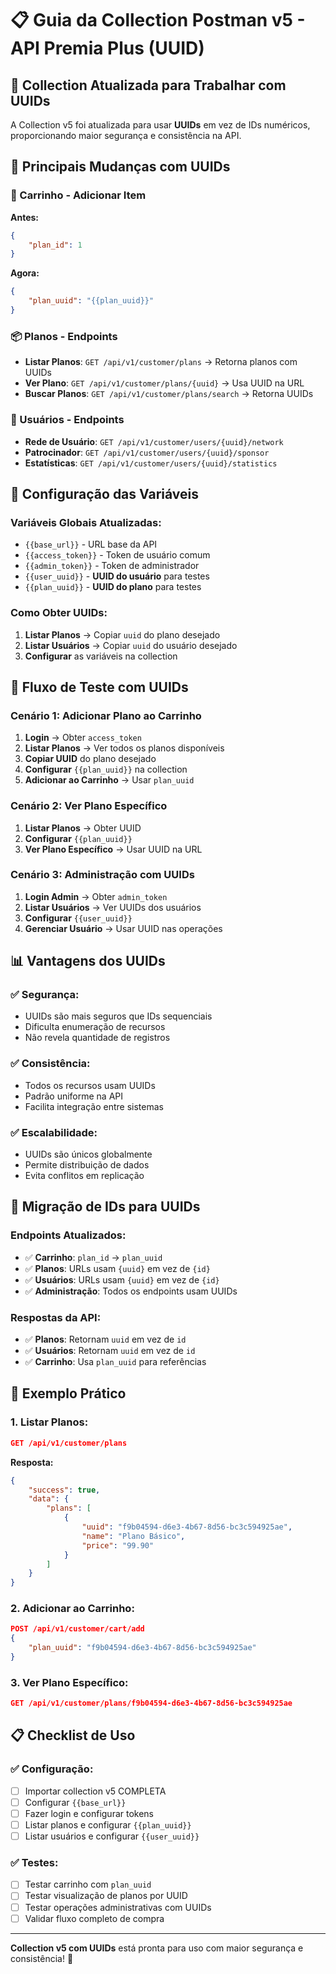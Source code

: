 # 📋 Guia da Collection Postman v5 - API Premia Plus (UUID)

## 🎯 **Collection Atualizada para Trabalhar com UUIDs**

A Collection v5 foi atualizada para usar **UUIDs** em vez de IDs numéricos, proporcionando maior segurança e consistência na API.

## 🔄 **Principais Mudanças com UUIDs**

### **🛒 Carrinho - Adicionar Item**
**Antes:**
```json
{
    "plan_id": 1
}
```

**Agora:**
```json
{
    "plan_uuid": "{{plan_uuid}}"
}
```

### **📦 Planos - Endpoints**
- **Listar Planos**: `GET /api/v1/customer/plans` → Retorna planos com UUIDs
- **Ver Plano**: `GET /api/v1/customer/plans/{uuid}` → Usa UUID na URL
- **Buscar Planos**: `GET /api/v1/customer/plans/search` → Retorna UUIDs

### **👥 Usuários - Endpoints**
- **Rede de Usuário**: `GET /api/v1/customer/users/{uuid}/network`
- **Patrocinador**: `GET /api/v1/customer/users/{uuid}/sponsor`
- **Estatísticas**: `GET /api/v1/customer/users/{uuid}/statistics`

## 🔧 **Configuração das Variáveis**

### **Variáveis Globais Atualizadas:**
- `{{base_url}}` - URL base da API
- `{{access_token}}` - Token de usuário comum
- `{{admin_token}}` - Token de administrador
- `{{user_uuid}}` - **UUID do usuário** para testes
- `{{plan_uuid}}` - **UUID do plano** para testes

### **Como Obter UUIDs:**
1. **Listar Planos** → Copiar `uuid` do plano desejado
2. **Listar Usuários** → Copiar `uuid` do usuário desejado
3. **Configurar** as variáveis na collection

## 🧪 **Fluxo de Teste com UUIDs**

### **Cenário 1: Adicionar Plano ao Carrinho**
1. **Login** → Obter `access_token`
2. **Listar Planos** → Ver todos os planos disponíveis
3. **Copiar UUID** do plano desejado
4. **Configurar** `{{plan_uuid}}` na collection
5. **Adicionar ao Carrinho** → Usar `plan_uuid`

### **Cenário 2: Ver Plano Específico**
1. **Listar Planos** → Obter UUID
2. **Configurar** `{{plan_uuid}}`
3. **Ver Plano Específico** → Usar UUID na URL

### **Cenário 3: Administração com UUIDs**
1. **Login Admin** → Obter `admin_token`
2. **Listar Usuários** → Ver UUIDs dos usuários
3. **Configurar** `{{user_uuid}}`
4. **Gerenciar Usuário** → Usar UUID nas operações

## 📊 **Vantagens dos UUIDs**

### **✅ Segurança:**
- UUIDs são mais seguros que IDs sequenciais
- Dificulta enumeração de recursos
- Não revela quantidade de registros

### **✅ Consistência:**
- Todos os recursos usam UUIDs
- Padrão uniforme na API
- Facilita integração entre sistemas

### **✅ Escalabilidade:**
- UUIDs são únicos globalmente
- Permite distribuição de dados
- Evita conflitos em replicação

## 🔄 **Migração de IDs para UUIDs**

### **Endpoints Atualizados:**
- ✅ **Carrinho**: `plan_id` → `plan_uuid`
- ✅ **Planos**: URLs usam `{uuid}` em vez de `{id}`
- ✅ **Usuários**: URLs usam `{uuid}` em vez de `{id}`
- ✅ **Administração**: Todos os endpoints usam UUIDs

### **Respostas da API:**
- ✅ **Planos**: Retornam `uuid` em vez de `id`
- ✅ **Usuários**: Retornam `uuid` em vez de `id`
- ✅ **Carrinho**: Usa `plan_uuid` para referências

## 🚀 **Exemplo Prático**

### **1. Listar Planos:**
```json
GET /api/v1/customer/plans
```
**Resposta:**
```json
{
    "success": true,
    "data": {
        "plans": [
            {
                "uuid": "f9b04594-d6e3-4b67-8d56-bc3c594925ae",
                "name": "Plano Básico",
                "price": "99.90"
            }
        ]
    }
}
```

### **2. Adicionar ao Carrinho:**
```json
POST /api/v1/customer/cart/add
{
    "plan_uuid": "f9b04594-d6e3-4b67-8d56-bc3c594925ae"
}
```

### **3. Ver Plano Específico:**
```json
GET /api/v1/customer/plans/f9b04594-d6e3-4b67-8d56-bc3c594925ae
```

## 📋 **Checklist de Uso**

### **✅ Configuração:**
- [ ] Importar collection v5 COMPLETA
- [ ] Configurar `{{base_url}}`
- [ ] Fazer login e configurar tokens
- [ ] Listar planos e configurar `{{plan_uuid}}`
- [ ] Listar usuários e configurar `{{user_uuid}}`

### **✅ Testes:**
- [ ] Testar carrinho com `plan_uuid`
- [ ] Testar visualização de planos por UUID
- [ ] Testar operações administrativas com UUIDs
- [ ] Validar fluxo completo de compra

---

**Collection v5 com UUIDs** está pronta para uso com maior segurança e consistência! 🎉
